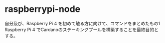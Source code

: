 # raspberrypi-node
自分及び、Raspberry Pi 4 を初めて触る方に向けて、コマンドをまとめたもの1
Raspberry Pi 4 でCardanoのステーキングプールを構築することを最終目的とする。
